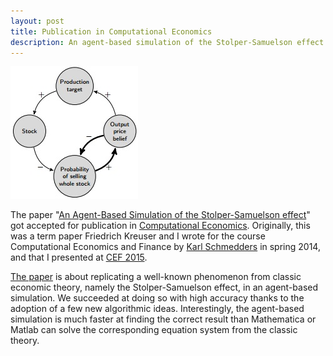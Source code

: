 ```yaml
---
layout: post
title: Publication in Computational Economics
description: An agent-based simulation of the Stolper-Samuelson effect has been accepted for publication in Computational Economics.
---
```

<p><img src="/assets/images/loop.jpg" alt="" class="image left"></p>The paper "<a href="http://papers.ssrn.com/sol3/papers.cfm?abstract_id=2794828">An Agent-Based Simulation of the Stolper-Samuelson effect</a>" got accepted for publication in <a href="http://link.springer.com/journal/10614">Computational Economics</a>. Originally, this was a term paper Friedrich Kreuser and I wrote for the course Computational Economics and Finance by <a href="http://www.business.uzh.ch/de/professorships/qba/members/team-cef/schmedders.html">Karl Schmedders</a> in spring 2014, and that I presented at <a href="http://www.aiecon.org/conference/cef2015/">CEF 2015</a>.

<a href="http://papers.ssrn.com/sol3/papers.cfm?abstract_id=2794828">The paper</a> is about replicating a well-known phenomenon from classic economic theory, namely the Stolper-Samuelson effect, in an agent-based simulation. We succeeded at doing so with high accuracy thanks to the adoption of a few new algorithmic ideas. Interestingly, the agent-based simulation is much faster at finding the correct result than Mathematica or Matlab can solve the corresponding equation system from the classic theory.
